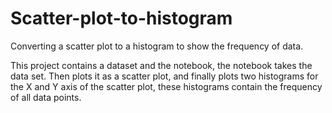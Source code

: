 # Scatter-plot-to-histogram
Converting a scatter plot to a histogram to show the frequency of data.

This project contains a dataset and the notebook, the notebook takes the data set.
Then plots it as a scatter plot, and finally plots two histograms for the X and Y axis of the scatter plot, these histograms contain the frequency of all data points.
